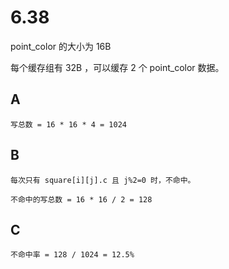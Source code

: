 # 6.38

point_color 的大小为 16B

每个缓存组有 32B ，可以缓存 2 个 point_color 数据。

## A

```text
写总数 = 16 * 16 * 4 = 1024
```

## B

```text
每次只有 square[i][j].c 且 j%2=0 时，不命中。

不命中的写总数 = 16 * 16 / 2 = 128
```

## C

```text
不命中率 = 128 / 1024 = 12.5%
```
